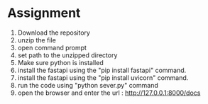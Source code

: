 # Assignment
1. Download the repository
2. unzip the file
3. open command prompt 
4. set path to the unzipped directory
5. Make sure python is installed
6. install the fastapi using the "pip install fastapi" command.
7. install the fastapi using the "pip install uvicorn" command.
8. run the code using "python sever.py" command
9. open the browser and enter the url : http://127.0.0.1:8000/docs
